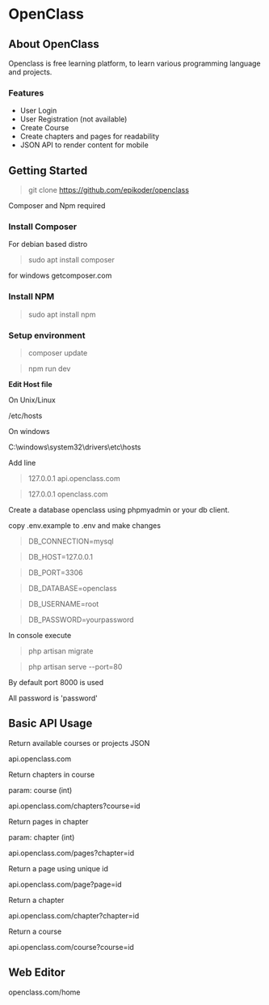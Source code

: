 # OpenClass
## About OpenClass

Openclass is free learning platform, to learn various programming language and projects.

### Features
- User Login
- User Registration (not available)
- Create Course
- Create chapters and pages for readability
- JSON API to render content for mobile


## Getting Started

> git clone https://github.com/epikoder/openclass

Composer and Npm required
### Install Composer 
For debian based distro
> sudo apt install composer

for windows getcomposer.com
### Install NPM
> sudo apt install npm

### Setup environment
> composer update

> npm run dev

**Edit Host file**

On Unix/Linux 

/etc/hosts

On windows

C:\windows\system32\drivers\etc\hosts

Add line
> 127.0.0.1 api.openclass.com

> 127.0.0.1 openclass.com

Create a database openclass using phpmyadmin or your db client.

copy .env.example to .env and make changes

>DB_CONNECTION=mysql

>DB_HOST=127.0.0.1

>DB_PORT=3306

>DB_DATABASE=openclass

>DB_USERNAME=root

>DB_PASSWORD=yourpassword

In console execute

> php artisan migrate

> php artisan serve --port=80 

By default port 8000 is used

All password is 'password'
## Basic API Usage
Return available courses or projects JSON

api.openclass.com 

Return chapters in course

param: course (int)

api.openclass.com/chapters?course=id

Return pages in chapter

param: chapter (int)

api.openclass.com/pages?chapter=id

Return a page using unique id

api.openclass.com/page?page=id

Return a chapter

api.openclass.com/chapter?chapter=id

Return a course

api.openclass.com/course?course=id

## Web Editor

openclass.com/home





